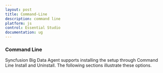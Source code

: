 ```yaml
---
layout: post
title: Command-Line
description: command line 
platform: js
control: Essential Studio
documentation: ug
---
```


### Command Line 

Syncfusion Big Data Agent supports installing the setup through Command Line Install and Uninstall. The following sections illustrate these options. 

